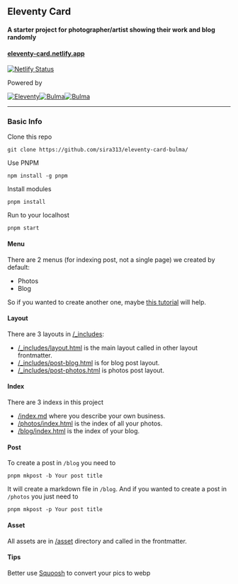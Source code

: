 ## Eleventy Card
#### A starter project for photographer/artist showing their work and blog randomly
#### [eleventy-card.netlify.app](https://eleventy-card.netlify.app/) 
[![Netlify Status](https://api.netlify.com/api/v1/badges/d32e682c-0084-4b0e-96e3-286b816a5033/deploy-status)](https://app.netlify.com/sites/eleventy-card/deploys)

Powered by 

[![Eleventy](https://a11ybadges.com/badge?logo=eleventy)](https://www.11ty.dev/)[![Bulma](https://a11ybadges.com/badge?logo=bulma)](https://bulma.io/)[![Bulma](https://a11ybadges.com/badge?text=feathericons&badgeColor=white)](https://feathericons.com/)

---

### Basic Info
Clone this repo
```
git clone https://github.com/sira313/eleventy-card-bulma/
```
Use PNPM
```
npm install -g pnpm
```
Install modules
```
pnpm install
```
Run to your localhost 
```
pnpm start
```

#### Menu
There are 2 menus (for indexing post, not a single page) we created by default:
- Photos
- Blog

So if you wanted to create another one, maybe [this tutorial](https://www.youtube.com/watch?v=kzf9A9tkkl4) will help.
#### Layout
There are 3 layouts in [/_includes](/_includes/):
- [/_includes/layout.html](/_includes/layout.html) is the main layout called in other layout frontmatter.
- [/_includes/post-blog.html](/_includes/post-blog.html) is for blog post layout.
- [/_includes/post-photos.html](/_includes/post-photos.html) is photos post layout.
#### Index
There are 3 indexs in this project
- [/index.md](/index.md) where you describe your own business.
- [/photos/index.html](/photos/index.html) is the index of all your photos.
- [/blog/index.html](/blog/index.html) is the index of your blog.
#### Post
To create a post in `/blog` you need to
```
pnpm mkpost -b Your post title
```
It will create a markdown file in `/blog`.
And if you wanted to create a post in `/photos` you just need to
```
pnpm mkpost -p Your post title
```
#### Asset
All assets are in [/asset](/asset/) directory and called in the frontmatter.
#### Tips
Better use [Squoosh](https://squoosh.app/) to convert your pics to webp
